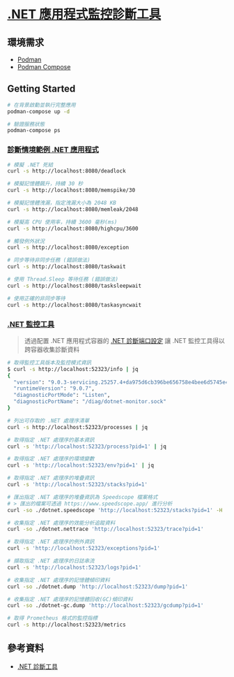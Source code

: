 # [.NET 應用程式監控診斷工具](https://github.com/dotnet/dotnet-monitor/)

## 環境需求

- [Podman](https://podman.io/)
- [Podman Compose](https://github.com/containers/podman-compose)

## Getting Started

```sh
# 在背景啟動並執行完整應用
podman-compose up -d

# 驗證服務狀態
podman-compose ps
```

### [診斷情境範例 .NET 應用程式](https://github.com/dotnet/samples/tree/main/core/diagnostics/DiagnosticScenarios)

```sh
# 模擬 .NET 死結
curl -s http://localhost:8080/deadlock

# 模擬記憶體飆升，持續 30 秒
curl -s http://localhost:8080/memspike/30

# 模擬記憶體洩漏，指定洩漏大小為 2048 KB
curl -s http://localhost:8080/memleak/2048

# 模擬高 CPU 使用率，持續 3600 毫秒(ms)
curl -s http://localhost:8080/highcpu/3600

# 觸發例外狀況
curl -s http://localhost:8080/exception

# 同步等待非同步任務 (錯誤做法)
curl -s http://localhost:8080/taskwait

# 使用 Thread.Sleep 等待任務 (錯誤做法)
curl -s http://localhost:8080/tasksleepwait

# 使用正確的非同步等待
curl -s http://localhost:8080/taskasyncwait
```

### [.NET 監控工具](https://github.com/dotnet/dotnet-monitor/blob/main/documentation)

> 透過配置 .NET 應用程式容器的 [.NET 診斷端口設定](https://learn.microsoft.com/dotnet/core/diagnostics/diagnostic-port) 讓 .NET 監控工具得以跨容器收集診斷資料

```sh
# 取得監控工具版本及監控模式資訊
$ curl -s http://localhost:52323/info | jq
{
  "version": "9.0.3-servicing.25257.4+da975d6cb396be656758e4bee6d5745e400d3571",
  "runtimeVersion": "9.0.7",
  "diagnosticPortMode": "Listen",
  "diagnosticPortName": "/diag/dotnet-monitor.sock"
}

# 列出可存取的 .NET 處理序清單
curl -s http://localhost:52323/processes | jq

# 取得指定 .NET 處理序的基本資訊
curl -s 'http://localhost:52323/process?pid=1' | jq

# 取得指定 .NET 處理序的環境變數
curl -s 'http://localhost:52323/env?pid=1' | jq

# 取得指定 .NET 處理序的堆疊資訊
curl -s 'http://localhost:52323/stacks?pid=1'

# 匯出指定 .NET 處理序的堆疊資訊為 Speedscope 檔案格式
# > 匯出的檔案可透過 https://www.speedscope.app/ 進行分析
curl -so ./dotnet.speedscope 'http://localhost:52323/stacks?pid=1' -H 'Accept: application/speedscope+json'

# 收集指定 .NET 處理序的效能分析追蹤資料
curl -so ./dotnet.nettrace 'http://localhost:52323/trace?pid=1'

# 取得指定 .NET 處理序的例外資訊
curl -s 'http://localhost:52323/exceptions?pid=1'

# 擷取指定 .NET 處理序的日誌串流
curl -s 'http://localhost:52323/logs?pid=1'

# 收集指定 .NET 處理序的記憶體傾印資料
curl -so ./dotnet.dump 'http://localhost:52323/dump?pid=1'

# 收集指定 .NET 處理序的記憶體回收(GC)傾印資料
curl -so ./dotnet-gc.dump 'http://localhost:52323/gcdump?pid=1'

# 取得 Prometheus 格式的監控指標
curl -s http://localhost:52323/metrics
```

## 參考資料

- [.NET 診斷工具](https://learn.microsoft.com/dotnet/core/diagnostics/)
